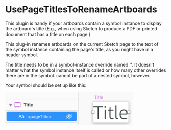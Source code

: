 # UsePageTitlesToRenameArtboards
This plugin is handy if your artboards contain a symbol instance to display the artboard's title (E.g., when using Sketch to produce a PDF or printed document that has a title on each page.) 

This plug-in renames artboards on the current Sketch page to the text of the symbol instance containing the page's title, as you might have in a header symbol.

The title needs to be in a symbol-instance override named '<pageTitle>'. It doesn't matter what the symbol instance itself is called or how many other overrides there are in the symbol. <pageTitle> cannot be part of a nested symbol, however.
  
Your symbol should be set up like this:

<img src="/readme_images/sample.png" width="400">
